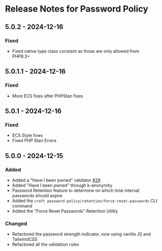 # Release Notes for Password Policy

## 5.0.2 - 2024-12-16
### Fixed
- Fixed native type class constant as those are only allowed from PHP8.3+

## 5.0.1.1 - 2024-12-16
### Fixed
- More ECS fixes after PHPStan fixes

## 5.0.1 - 2024-12-16
### Fixed
- ECS Style fixes
- Fixed PHP Stan Errors

## 5.0.0 - 2024-12-15
### Added
- Added a "Have I been pwned" validator [#29](https://github.com/craftpulse/craft-password-policy/issues/29)
- Added "Have I been pwned" through k-anonymity
- Password Retention feature to determine on which time interval passwords should expire
- Added the `craft password-policy/retention/force-reset-passwords` CLI command
- Added the "Force Reset Passwords" Retention Utility

### Changed
- Refactored the password strength indicator, now using vanilla JS and TailwindCSS
- Refactored all the validation rules
